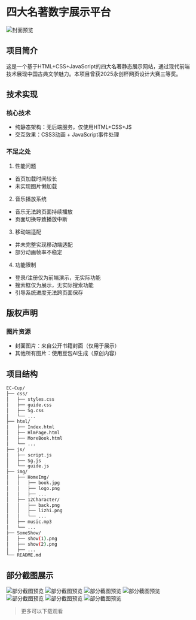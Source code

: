 # 四大名著数字展示平台

![封面预览](img/HomeImg/book.jpg)

## 项目简介
这是一个基于HTML+CSS+JavaScript的四大名著静态展示网站，通过现代前端技术展现中国古典文学魅力。本项目曾获2025永创杯网页设计大赛三等奖。

## 技术实现
### 核心技术
- 纯静态架构：无后端服务，仅使用HTML+CSS+JS 
- 交互效果：CSS3动画 + JavaScript事件处理

### 不足之处
1. 性能问题
- 首页加载时间较长
- 未实现图片懒加载

2. 音乐播放系统
- 音乐无法跨页面持续播放
- 页面切换导致播放中断

3. 移动端适配
- 并未完整实现移动端适配
- 部分动画帧率不稳定

4. 功能限制
- 登录/注册仅为前端演示，无实际功能
- 搜索框仅为展示，无实际搜索功能
- 引导系统进度无法跨页面保存
## 版权声明
### 图片资源
- 封面图片：来自公开书籍封面（仅用于展示）
- 其他所有图片：使用豆包AI生成（原创内容）
## 项目结构
```bash
EC-Cup/
├── css/
│   ├── styles.css    
│   ├── guide.css    
│   ├── Sg.css
│   └── ...   
├── html/
│   ├── Index.html     
│   ├── HlmPage.html   
│   ├── MoreBook.html
│   └── ...             
├── js/
│   ├── script.js    
│   ├── Sg.js
│   └── guide.js      
├── img/                
│   ├── HomeImg/
│   │   ├── book.jpg      
│   │   ├── logo.png
│   │   ├── ...
│   ├── 12Character/
│   │   ├── back.png      
│   │   ├── lizhi.png
│   │   └── ... 
│   ├── music.mp3
│   └── ...    
├── SomeShow/  
│   ├── show(1).png
│   ├── show(2).png
│   ├── ...
└── README.md 
```
## 部分截图展示
![部分截图预览](SomeDisplays/show(1).png)
![部分截图预览](SomeDisplays/show(2).png)
![部分截图预览](SomeDisplays/show(3).png)
![部分截图预览](SomeDisplays/show(4).png)
![部分截图预览](SomeDisplays/show(5).png)
![部分截图预览](SomeDisplays/show(6).png)
![部分截图预览](SomeDisplays/show(7).png)
>更多可以下载观看
